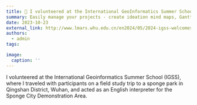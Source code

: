 ```yaml
---
title: 🎉 I volunteered at the International GeoInformatics Summer School (IGSS)
summary: Easily manage your projects - create ideation mind maps, Gantt charts, todo lists, and more!
date: 2023-10-23
external_link: http://www.lmars.whu.edu.cn/en2024/05/2024-igss-welcomes-you-to-join-us/
authors:
  - admin
tags:

image:
  caption: ''
---
```


I volunteered at the International Geoinformatics Summer School (IGSS), where I traveled with participants on a field study trip to a sponge park in Qingshan District, Wuhan, and acted as an English interpreter for the Sponge City Demonstration Area.
